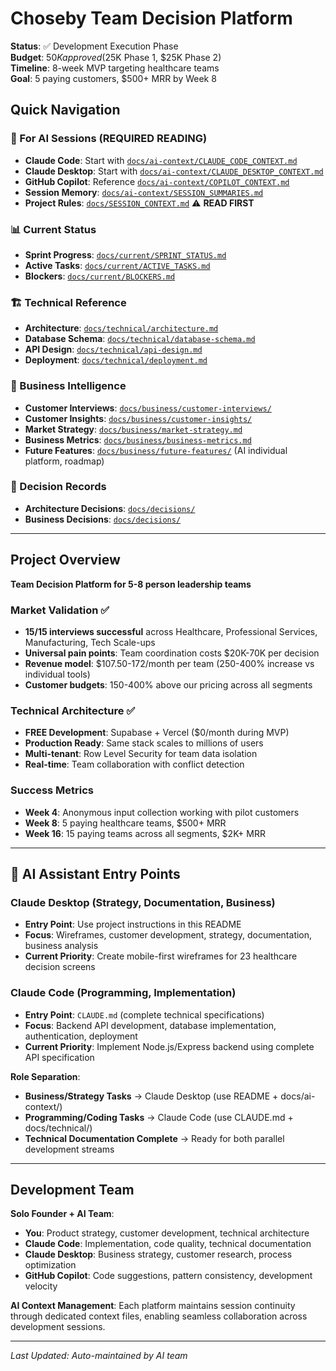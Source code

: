 # Choseby Team Decision Platform

**Status**: ✅ Development Execution Phase  
**Budget**: $50K approved ($25K Phase 1, $25K Phase 2)  
**Timeline**: 8-week MVP targeting healthcare teams  
**Goal**: 5 paying customers, $500+ MRR by Week 8

## Quick Navigation

### 🤖 For AI Sessions (REQUIRED READING)
- **Claude Code**: Start with [`docs/ai-context/CLAUDE_CODE_CONTEXT.md`](docs/ai-context/CLAUDE_CODE_CONTEXT.md)
- **Claude Desktop**: Start with [`docs/ai-context/CLAUDE_DESKTOP_CONTEXT.md`](docs/ai-context/CLAUDE_DESKTOP_CONTEXT.md)  
- **GitHub Copilot**: Reference [`docs/ai-context/COPILOT_CONTEXT.md`](docs/ai-context/COPILOT_CONTEXT.md)
- **Session Memory**: [`docs/ai-context/SESSION_SUMMARIES.md`](docs/ai-context/SESSION_SUMMARIES.md)
- **Project Rules**: [`docs/SESSION_CONTEXT.md`](docs/SESSION_CONTEXT.md) ⚠️ **READ FIRST**

### 📊 Current Status
- **Sprint Progress**: [`docs/current/SPRINT_STATUS.md`](docs/current/SPRINT_STATUS.md)
- **Active Tasks**: [`docs/current/ACTIVE_TASKS.md`](docs/current/ACTIVE_TASKS.md)
- **Blockers**: [`docs/current/BLOCKERS.md`](docs/current/BLOCKERS.md)

### 🏗️ Technical Reference  
- **Architecture**: [`docs/technical/architecture.md`](docs/technical/architecture.md)
- **Database Schema**: [`docs/technical/database-schema.md`](docs/technical/database-schema.md)
- **API Design**: [`docs/technical/api-design.md`](docs/technical/api-design.md)
- **Deployment**: [`docs/technical/deployment.md`](docs/technical/deployment.md)

### 💼 Business Intelligence
- **Customer Interviews**: [`docs/business/customer-interviews/`](docs/business/customer-interviews/)
- **Customer Insights**: [`docs/business/customer-insights/`](docs/business/customer-insights/)
- **Market Strategy**: [`docs/business/market-strategy.md`](docs/business/market-strategy.md)
- **Business Metrics**: [`docs/business/business-metrics.md`](docs/business/business-metrics.md)
- **Future Features**: [`docs/business/future-features/`](docs/business/future-features/) (AI individual platform, roadmap)

### 🎯 Decision Records
- **Architecture Decisions**: [`docs/decisions/`](docs/decisions/)
- **Business Decisions**: [`docs/decisions/`](docs/decisions/)

---

## Project Overview

**Team Decision Platform for 5-8 person leadership teams**

### Market Validation ✅
- **15/15 interviews successful** across Healthcare, Professional Services, Manufacturing, Tech Scale-ups
- **Universal pain points**: Team coordination costs $20K-70K per decision
- **Revenue model**: $107.50-172/month per team (250-400% increase vs individual tools)
- **Customer budgets**: 150-400% above our pricing across all segments

### Technical Architecture ✅  
- **FREE Development**: Supabase + Vercel ($0/month during MVP)
- **Production Ready**: Same stack scales to millions of users
- **Multi-tenant**: Row Level Security for team data isolation
- **Real-time**: Team collaboration with conflict detection

### Success Metrics
- **Week 4**: Anonymous input collection working with pilot customers
- **Week 8**: 5 paying healthcare teams, $500+ MRR  
- **Week 16**: 15 paying teams across all segments, $2K+ MRR

---

## 🤖 AI Assistant Entry Points

### Claude Desktop (Strategy, Documentation, Business)
- **Entry Point**: Use project instructions in this README
- **Focus**: Wireframes, customer development, strategy, documentation, business analysis
- **Current Priority**: Create mobile-first wireframes for 23 healthcare decision screens

### Claude Code (Programming, Implementation)  
- **Entry Point**: `CLAUDE.md` (complete technical specifications)
- **Focus**: Backend API development, database implementation, authentication, deployment
- **Current Priority**: Implement Node.js/Express backend using complete API specification

**Role Separation**:
- **Business/Strategy Tasks** → Claude Desktop (use README + docs/ai-context/)
- **Programming/Coding Tasks** → Claude Code (use CLAUDE.md + docs/technical/)
- **Technical Documentation Complete** → Ready for both parallel development streams

---

## Development Team

**Solo Founder + AI Team**:
- **You**: Product strategy, customer development, technical architecture
- **Claude Code**: Implementation, code quality, technical documentation
- **Claude Desktop**: Business strategy, customer research, process optimization  
- **GitHub Copilot**: Code suggestions, pattern consistency, development velocity

**AI Context Management**: Each platform maintains session continuity through dedicated context files, enabling seamless collaboration across development sessions.

---

*Last Updated: Auto-maintained by AI team*